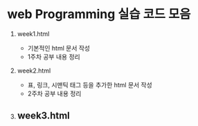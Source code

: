 # web Programming 실습 코드 모음

1. week1.html
   - 기본적인 html 문서 작성
   - 1주차 공부 내용 정리
  
2. week2.html
   - 표, 링크, 시맨틱 태그 등을 추가한 html 문서 작성
   - 2주차 공부 내용 정리

3. week3.html
   - 
